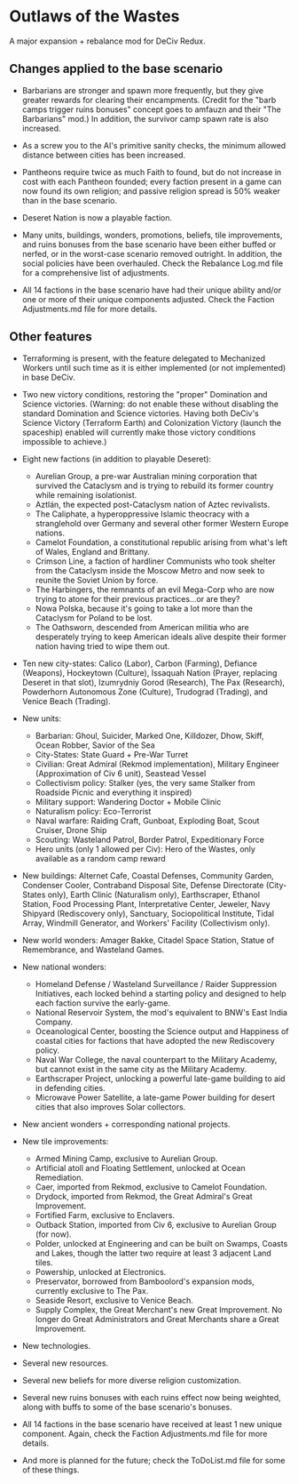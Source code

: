 # Outlaws of the Wastes
A major expansion + rebalance mod for DeCiv Redux.

## Changes applied to the base scenario

- Barbarians are stronger and spawn more frequently, but they give greater rewards for clearing their encampments. (Credit for the "barb camps trigger ruins bonuses" concept goes to amfauzn and their "The Barbarians" mod.) In addition, the survivor camp spawn rate is also increased.

- As a screw you to the AI's primitive sanity checks, the minimum allowed distance between cities has been increased.

- Pantheons require twice as much Faith to found, but do not increase in cost with each Pantheon founded; every faction present in a game can now found its own religion; and passive religion spread is 50% weaker than in the base scenario.

- Deseret Nation is now a playable faction.

- Many units, buildings, wonders, promotions, beliefs, tile improvements, and ruins bonuses from the base scenario have been either buffed or nerfed, or in the worst-case scenario removed outright. In addition, the social policies have been overhauled. Check the Rebalance Log.md file for a comprehensive list of adjustments.

- All 14 factions in the base scenario have had their unique ability and/or one or more of their unique components adjusted. Check the Faction Adjustments.md file for more details.

## Other features

- Terraforming is present, with the feature delegated to Mechanized Workers until such time as it is either implemented (or not implemented) in base DeCiv.

- Two new victory conditions, restoring the "proper" Domination and Science victories. (Warning: do not enable these without disabling the standard Domination and Science victories. Having both DeCiv's Science Victory (Terraform Earth) and Colonization Victory (launch the spaceship) enabled will currently make those victory conditions impossible to achieve.)

- Eight new factions (in addition to playable Deseret):
  - Aurelian Group, a pre-war Australian mining corporation that survived the Cataclysm and is trying to rebuild its former country while remaining isolationist.
  - Aztlán, the expected post-Cataclysm nation of Aztec revivalists.
  - The Caliphate, a hyperoppressive Islamic theocracy with a stranglehold over Germany and several other former Western Europe nations.
  - Camelot Foundation, a constitutional republic arising from what's left of Wales, England and Brittany.
  - Crimson Line, a faction of hardliner Communists who took shelter from the Cataclysm inside the Moscow Metro and now seek to reunite the Soviet Union by force.
  - The Harbingers, the remnants of an evil Mega-Corp who are now trying to atone for their previous practices...or are they?
  - Nowa Polska, because it's going to take a lot more than the Cataclysm for Poland to be lost.
  - The Oathsworn, descended from American militia who are desperately trying to keep American ideals alive despite their former nation having tried to wipe them out.

- Ten new city-states: Calico (Labor), Carbon (Farming), Defiance (Weapons), Hockeytown (Culture), Issaquah Nation (Prayer, replacing Deseret in that slot), Izumrydniy Gorod (Research), The Pax (Research), Powderhorn Autonomous Zone (Culture), Trudograd (Trading), and Venice Beach (Trading).

- New units:
  - Barbarian: Ghoul, Suicider, Marked One, Killdozer, Dhow, Skiff, Ocean Robber, Savior of the Sea
  - City-States: State Guard + Pre-War Turret
  - Civilian: Great Admiral (Rekmod implementation), Military Engineer (Approximation of Civ 6 unit), Seastead Vessel
  - Collectivism policy: Stalker (yes, the very same Stalker from Roadside Picnic and everything it inspired)
  - Military support: Wandering Doctor + Mobile Clinic
  - Naturalism policy: Eco-Terrorist
  - Naval warfare: Raiding Craft, Gunboat, Exploding Boat, Scout Cruiser, Drone Ship
  - Scouting: Wasteland Patrol, Border Patrol, Expeditionary Force
  - Hero units (only 1 allowed per Civ): Hero of the Wastes, only available as a random camp reward

- New buildings: Alternet Cafe, Coastal Defenses, Community Garden, Condenser Cooler, Contraband Disposal Site, Defense Directorate (City-States only), Earth Clinic (Naturalism only), Earthscraper, Ethanol Station, Food Processing Plant, Interpretative Center, Jeweler, Navy Shipyard (Rediscovery only), Sanctuary, Sociopolitical Institute, Tidal Array, Windmill Generator, and Workers' Facility (Collectivism only).

- New world wonders: Amager Bakke, Citadel Space Station, Statue of Remembrance, and Wasteland Games.

- New national wonders:
  - Homeland Defense / Wasteland Surveillance / Raider Suppression Initiatives, each locked behind a starting policy and designed to help each faction survive the early-game.
  - National Reservoir System, the mod's equivalent to BNW's East India Company.
  - Oceanological Center, boosting the Science output and Happiness of coastal cities for factions that have adopted the new Rediscovery policy.
  - Naval War College, the naval counterpart to the Military Academy, but cannot exist in the same city as the Military Academy.
  - Earthscraper Project, unlocking a powerful late-game building to aid in defending cities.
  - Microwave Power Satellite, a late-game Power building for desert cities that also improves Solar collectors.

- New ancient wonders + corresponding national projects.

- New tile improvements:
  - Armed Mining Camp, exclusive to Aurelian Group.
  - Artificial atoll and Floating Settlement, unlocked at Ocean Remediation.
  - Caer, imported from Rekmod, exclusive to Camelot Foundation.
  - Drydock, imported from Rekmod, the Great Admiral's Great Improvement.
  - Fortified Farm, exclusive to Enclavers.
  - Outback Station, imported from Civ 6, exclusive to Aurelian Group (for now).
  - Polder, unlocked at Engineering and can be built on Swamps, Coasts and Lakes, though the latter two require at least 3 adjacent Land tiles.
  - Powership, unlocked at Electronics.
  - Preservator, borrowed from Bamboolord's expansion mods, currently exclusive to The Pax.
  - Seaside Resort, exclusive to Venice Beach.
  - Supply Complex, the Great Merchant's new Great Improvement. No longer do Great Administrators and Great Merchants share a Great Improvement.

- New technologies.

- Several new resources.

- Several new beliefs for more diverse religion customization.

- Several new ruins bonuses with each ruins effect now being weighted, along with buffs to some of the base scenario's bonuses.

- All 14 factions in the base scenario have received at least 1 new unique component. Again, check the Faction Adjustments.md file for more details.

- And more is planned for the future; check the ToDoList.md file for some of these things.
